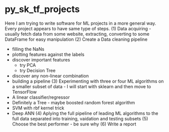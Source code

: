 # py_sk_tf_projects
Here I am trying to write software for ML projects in a more general way. Every project appears to have same type of steps.
(1) Data acquiring - usually fetch data from some website, extracting, converting to some DataFrame for easy manipulation
(2) Create a Data cleaning pipeline 
  - filling the NaNs 
  - plotting features against the labels
  - discover important features
      - try PCA
      - try Decision Tree
  - discover any non-linear combination
  - building a pipeline
(3) Experimenting with three or four ML algorithms on a smaller subset of data - I will start with sklearn and then move to TensorFlow
  - A linear classifier/regressor
  - Definitely a Tree - maybe boosted random forest algorithm
  - SVM with rbf kernel trick
  - Deep ANN
(4) Aplying the full pipeline of leading ML algorithms to the full data separated into training, vaidation and testing subsets
(5) Choose the best performer - be sure why
(6) Write a report
